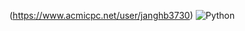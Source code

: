 (https://www.acmicpc.net/user/janghb3730)
![Python](https://img.shields.io/badge/Python-3776AB.svg?&style=for-the-badge&logo=Phthon&logoColor=white)
